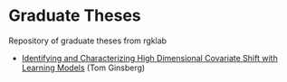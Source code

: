 # Graduate Theses
Repository of graduate theses from rgklab

* [Identifying and Characterizing High Dimensional Covariate Shift with Learning Models](tomginsberg) (Tom Ginsberg)
